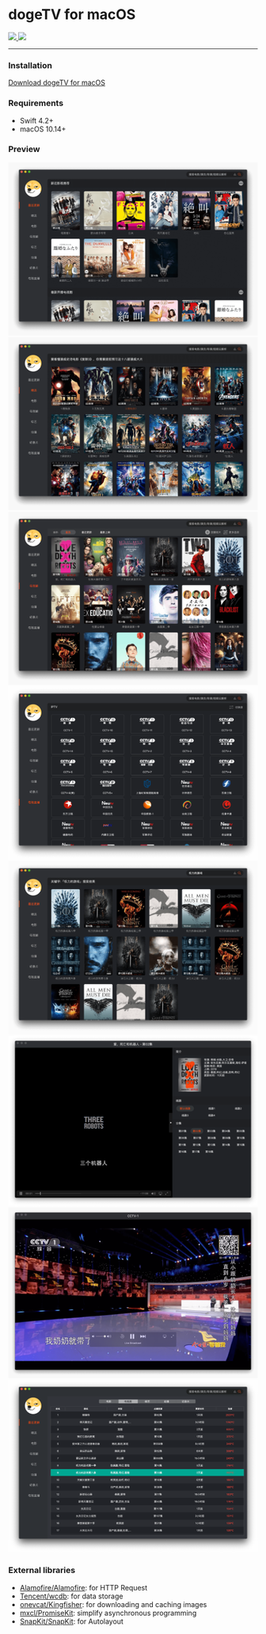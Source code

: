 # dogeTV for macOS

<div>
  <a href="https://github.com/popeyelau/dogeTV_macOS/releases">
    <a href="https://github.com/popeyelau/dogeTV_macOS/releases">
    <img src="https://img.shields.io/github/release/popeyelau/dogeTV_macOS.svg?style=flat-square" />
  </a>
    <a href="https://github.com/popeyelau/dogeTV_macOS/releases">
    <img src="https://img.shields.io/github/issues-raw/popeyelau/dogeTV_macOS.svg?style=flat-square" />
  </a>
</div>

---

### Installation
[Download dogeTV for macOS](https://github.com/popeyelau/dogeTV_macOS/releases)

### Requirements
- Swift 4.2+
- macOS 10.14+

### Preview
![Demo](./screenshots/1.png)
![Demo](./screenshots/2.png)
![Demo](./screenshots/3.png)
![Demo](./screenshots/4.png)
![Demo](./screenshots/5.png)
![Demo](./screenshots/6.png)
![Demo](./screenshots/7.png)
![Demo](./screenshots/8.png)

### External libraries
- [Alamofire/Alamofire](https://github.com/Alamofire/Alamofire): for HTTP Request
- [Tencent/wcdb](https://github.com/Tencent/wcdb): for data storage
- [onevcat/Kingfisher](https://github.com/onevcat/Kingfisher): for downloading and caching images
- [mxcl/PromiseKit](https://github.com/mxcl/PromiseKit): simplify asynchronous programming
- [SnapKit/SnapKit](https://github.com/SnapKit/SnapKit): for Autolayout


